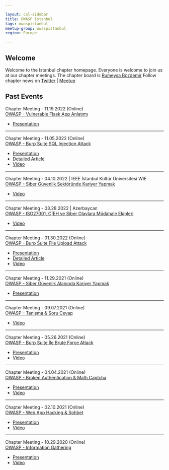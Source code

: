 ```yaml
---

layout: col-sidebar
title: OWASP Istanbul
tags: owaspistanbul
meetup-group: owaspistanbul
region: Europe

---
```



## Welcome
Welcome to the Istanbul chapter homepage. Everyone is welcome to join us at our chapter meetings. The chapter board is <a href="mailto:rumeysa.bozdemir@owasp.org">Rumeysa Bozdemir</a>
Follow chapter news on [Twitter](https://twitter.com/OWASPIstanbul) | [Meetup](https://www.meetup.com/OWASPIstanbul/)

## Past Events
Chapter Meeting - 11.19.2022 (Online)<br>
[OWASP - Vulnerable Flask App Anlatımı](https://www.meetup.com/tr-TR/owaspistanbul/events/289756672/)
* [Presentation](https://www.slideshare.net/anilyelken/owaspvulnerableflaskapp)
<hr>

Chapter Meeting - 11.05.2022 (Online)<br>
[OWASP - Burp Suite SQL Injection Attack](https://www.meetup.com/tr-TR/owaspistanbul/events/288963937/)
* [Presentation](https://www.slideshare.net/RumeysaBozdemir/burp-suite-sql-injection-attack-owasp-istanbul)
* [Detailed Article](https://bilisimcikiz.com/2022/11/05/sql-injection-vulnerabilities/)
* [Video](https://youtu.be/PY_ILvOiJmY)
<hr>

Chapter Meeting - 04.10.2022 | IEEE İstanbul Kültür Üniversitesi WIE<br>
[OWASP - Siber Güvenlik Sektöründe Kariyer Yapmak](https://www.meetup.com/tr-TR/OWASPistanbul/events/284304932/ins)
* [Video](https://www.instagram.com/reel/CcL1i2IDHC8/?utm_source=ig_web_copy_link)
<hr>

Chapter Meeting - 03.28.2022 | Azerbaycan<br>
[OWASP - ISO27001, C|EH ve Siber Olaylara Müdahale Ekipleri](https://www.meetup.com/tr-TR/OWASPistanbul/events/284865466/)
* [Video](https://www.youtube.com/watch?v=rxdb0cGxHmw)
<hr>

Chapter Meeting - 01.30.2022 (Online)<br>
[OWASP - Burp Suite File Upload Attack](https://www.meetup.com/tr-TR/OWASPistanbul/events/283545355/)
* [Presentation](https://www.slideshare.net/RumeysaBozdemir/burp-suite-ile-file-upload-attack-owasp-istanbul)
* [Detailed Article](https://bilisimcikiz.com/2022/01/29/file-upload-vulnerabilities/)
* [Video](https://www.youtube.com/watch?v=ve00jLSBjR4)
<hr>

Chapter Meeting - 11.29.2021 (Online)<br>
[OWASP - Siber Güvenlik Alanında Kariyer Yapmak](https://www.meetup.com/tr-TR/OWASPistanbul/events/282161960/)
* [Presentation](https://www.slideshare.net/RumeysaBozdemir/owasp-siber-gvenlik-sektrnde-kariyer-yapmak)
<hr>

Chapter Meeting - 09.07.2021 (Online)<br>
[OWASP - Tanışma & Soru Cevap](https://www.meetup.com/tr-TR/OWASPistanbul/events/280485477)
* [Video](https://www.youtube.com/watch?v=lQSwFsXFeZg)
<hr>

Chapter Meeting - 05.26.2021 (Online)<br>
[OWASP - Burp Suite İle Brute Force Attack](https://www.meetup.com/tr-TR/OWASPistanbul/events/278208217/)
* [Presentation](https://www.slideshare.net/RumeysaBozdemir/burp-suite-ile-brute-force-attack-owasp-istanbul-248577080)
* [Video](https://youtu.be/qGMX54uDFRU)
<hr>

Chapter Meeting - 04.04.2021 (Online)<br>
[OWASP - Broken Authentication & Math Captcha](https://www.meetup.com/tr-TR/OWASPistanbul/events/277256226/)
* [Presentation](https://www.slideshare.net/RumeysaBozdemir/broken-authentication-owasp-istanbul)
* [Video](https://youtu.be/9X20AdV-Y60)
<hr>

Chapter Meeting - 02.10.2021 (Online)<br>
[OWASP - Web App Hacking & Sohbet](https://www.meetup.com/tr-TR/OWASPistanbul/events/276188658/)
* [Presentation](https://www.slideshare.net/RumeysaBozdemir/web-app-hacking-owasp-istanbul-242538417)
* [Video](https://youtu.be/vC_C26a1lzw)
<hr>

Chapter Meeting - 10.29.2020 (Online)<br>
[OWASP - Information Gathering](https://www.meetup.com/tr-TR/OWASPistanbul/events/273920215/)
* [Presentation](https://www.slideshare.net/RumeysaBozdemir/information-gathering-242538383)
* [Video](https://youtu.be/OeiP9f_sfas)
